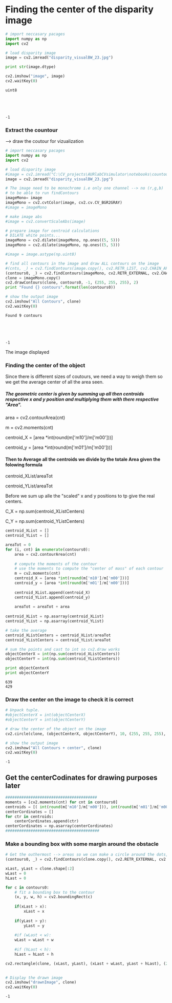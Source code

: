 
# Finding the center of the disparity image


```python
# import neccasary pacages
import numpy as np
import cv2

# load disparity image
image = cv2.imread("disparity_visualBW_23.jpg")

print str(image.dtype)

cv2.imshow("image", image)
cv2.waitKey(0)
```

    uint8
    




    -1



### Extract the countour

-->  draw the coutour for vizualization 


```python
# import neccasary pacages
import numpy as np
import cv2

# load disparity image
#image = cv2.imread("C:\CV_projects\AURlabCVsimulator\notebooks\countours\disparity_visualBW_23.jpg")
image = cv2.imread("disparity_visualBW_23.jpg")

# The image need to be monochrome i.e only one channel --> no (r,g,b)
# to be able to run findContours
imageMono= image
imageMono = cv2.cvtColor(image, cv2.cv.CV_BGR2GRAY)
#image = imageMono

# make image abs
#image = cv2.convertScaleAbs(image)

# prepare image for centroid calculations
# DILATE white points...
imageMono = cv2.dilate(imageMono, np.ones((5, 5)))
imageMono = cv2.dilate(imageMono, np.ones((5, 5)))

#image = image.astype(np.uint8)

# find all contours in the image and draw ALL contours on the image
#(cnts, _) = cv2.findContours(image.copy(), cv2.RETR_LIST, cv2.CHAIN_APPROX_SIMPLE)
(contours0, _) = cv2.findContours(imageMono, cv2.RETR_EXTERNAL, cv2.CHAIN_APPROX_SIMPLE)
clone = imageMono.copy()
cv2.drawContours(clone, contours0, -1, (255, 255, 255), 2)
print "Found {} contours".format(len(contours0))

# show the output image
cv2.imshow("All Contours", clone)
cv2.waitKey(0)
```

    Found 9 contours
    




    -1



The image displayed

###  Finding the center of the object

Since there is different sizes of coutours, we need a way to weigh them so we get the average center of all the area seen.

##### The geometric center is given by summing up all then centroids respective x and y position and multiplying them with there respective "Area".
area = cv2.contourArea(cnt)

m = cv2.moments(cnt)

centroid_X = [area *int(round(m['m10']/m['m00']))]

centroid_y = [area *int(round(m['m01']/m['m00']))]

#### Then to Average all the centroids we divide by the totale Area given the folowing formula

centroid_XList/areaTot

centroid_YList/areaTot

Before we sum up alle the "scaled" x and y positions to tp give the real centers. 

C_X = np.sum(centroid_XListCenters)

C_Y = np.sum(centroid_YListCenters) 


```python
centroid_XList = []
centroid_YList = []

areaTot = 0
for (i, cnt) in enumerate(contours0):
    area = cv2.contourArea(cnt)
    
    # compute the moments of the contour
    # use the moments to compute the "center of mass" of each contour
    m = cv2.moments(cnt)
    centroid_X = [area *int(round(m['m10']/m['m00']))]
    centroid_y = [area *int(round(m['m01']/m['m00']))]
    
    centroid_XList.append(centroid_X)
    centroid_YList.append(centroid_y)
    
    areaTot = areaTot + area
    
centroid_XList = np.asarray(centroid_XList)
centroid_YList = np.asarray(centroid_YList)

# take the average
centroid_XListCenters = centroid_XList/areaTot
centroid_YListCenters = centroid_YList/areaTot

# sum the points and cast to int so cv2.draw works
objectCenterX = int(np.sum(centroid_XListCenters))
objectCenterY = int(np.sum(centroid_YListCenters))

print objectCenterX
print objectCenterY
```

    639
    429
    

### Draw the center on the image to check it is correct


```python
# Unpack tuple.
#objectCenterX = int(objectCenterX)
#objectCenterY = int(objectCenterY)

# draw the center of the object on the image
cv2.circle(clone, (objectCenterX, objectCenterY), 10, (255, 255, 255), 2)

# show the output image
cv2.imshow("All Contours + center", clone)
cv2.waitKey(0)
```




    -1



## Get the centerCodinates for drawing purposes later


```python
########################################
moments = [cv2.moments(cnt) for cnt in contours0]
centroids = [( int(round(m['m10']/m['m00'])), int(round(m['m01']/m['m00'])) ) for m in moments]
centerCordinates = []
for ctr in centroids:
    centerCordinates.append(ctr)
centerCordinates = np.asarray(centerCordinates)
#########################################
```

### Make a bounding box with  some margin around the obstacle 


```python
# Get the outhermost --> areas so we can make a circle around the dots, not the centers.
(contours0, _) = cv2.findContours(clone.copy(), cv2.RETR_EXTERNAL, cv2.CHAIN_APPROX_SIMPLE)

xLast, yLast = clone.shape[:2]
wLast = 0
hLast = 0

for c in contours0:
    # fit a bounding box to the contour
    (x, y, w, h) = cv2.boundingRect(c)
    
    if(xLast > x):
        xLast = x
        
    if(yLast > y):
        yLast = y
        
    #if (wLast < w):
    wLast = wLast + w
        
    #if (hLast < h):
    hLast = hLast + h

cv2.rectangle(clone, (xLast, yLast), (xLast + wLast, yLast + hLast), (255, 255, 255), 2)
        

# Display the drawn image
cv2.imshow("drawnImage", clone)
cv2.waitKey(0)

```




    -1


